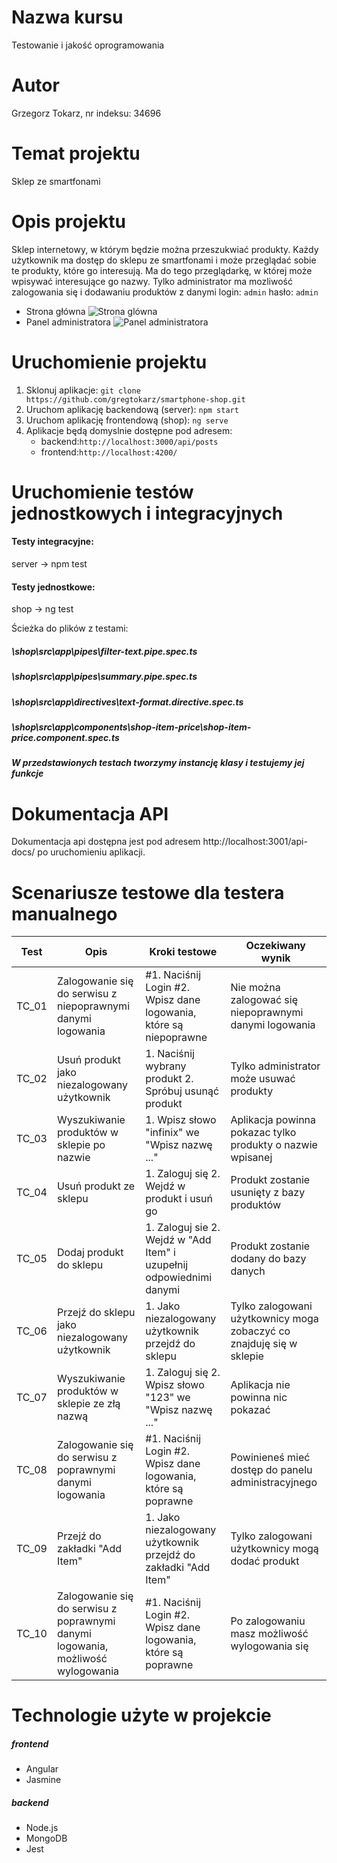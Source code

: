 # Nazwa kursu
Testowanie i jakość oprogramowania
# Autor
Grzegorz Tokarz, nr indeksu: 34696 
# Temat projektu
Sklep ze smartfonami
# Opis projektu
Sklep internetowy, w którym będzie można przeszukwiać produkty. Każdy użytkownik ma dostęp do sklepu ze smartfonami i może przeglądać sobie te produkty, które go interesują. Ma do tego przeglądarkę, w której może wpisywać interesujące go nazwy. Tylko administrator ma mozliwość zalogowania się i dodawaniu produktów z danymi login: `admin`  hasło: `admin`
* Strona główna
  ![Strona glówna](https://cdn.discordapp.com/attachments/778993722037764140/1195781112098734150/Zrzut_ekranu_2024-01-13_140654.png?ex=65b53cf1&is=65a2c7f1&hm=857b1c36136075d6642aa1892ca8359293ece2c2aea3f5f1515a835c728f878f&)
* Panel administratora
  ![Panel administratora](https://cdn.discordapp.com/attachments/778993722037764140/1195781713008279593/Zrzut_ekranu_2024-01-13_140902.png?ex=65b53d80&is=65a2c880&hm=337633d8d51b253a1f0ab1559ff8e5fd7561322f1100dc5ebbabb24a365fbe1b&)
# Uruchomienie projektu
1. Sklonuj aplikacje: `git clone https://github.com/gregtokarz/smartphone-shop.git`
2. Uruchom aplikację backendową (server): `npm start`   
3. Uruchom aplikację frontendową (shop): `ng serve`
4. Aplikacje będą domyslnie dostępne pod adresem:
    * backend:`http://localhost:3000/api/posts`
    * frontend:`http://localhost:4200/`
    
# Uruchomienie testów jednostkowych i integracyjnych
#### Testy integracyjne:
server -> npm test

#### Testy jednostkowe:
shop -> ng test

Ścieżka do plików z testami:
##### \shop\src\app\pipes\filter-text.pipe.spec.ts
##### \shop\src\app\pipes\summary.pipe.spec.ts
##### \shop\src\app\directives\text-format.directive.spec.ts
##### \shop\src\app\components\shop-item-price\shop-item-price.component.spec.ts

##### W przedstawionych testach tworzymy instancję klasy i testujemy jej funkcje
 
# Dokumentacja API
Dokumentacja api dostępna jest pod adresem http://localhost:3001/api-docs/ po uruchomieniu aplikacji.
# Scenariusze testowe dla testera manualnego
| Test | Opis | Kroki testowe | Oczekiwany wynik
|-----------|-----------|-----------|-----------|
| TC_01   | Zalogowanie się do serwisu z niepoprawnymi danymi logowania  | #1. Naciśnij Login #2. Wpisz dane logowania, które są niepoprawne| Nie można zalogować się niepoprawnymi danymi logowania |
| TC_02   | Usuń produkt jako niezalogowany użytkownik  | 1. Naciśnij wybrany produkt 2. Spróbuj usunąć produkt | Tylko administrator może usuwać produkty |
| TC_03   | Wyszukiwanie produktów w sklepie po nazwie  | 1. Wpisz słowo "infinix" we "Wpisz nazwę ..."| Aplikacja powinna pokazac tylko produkty o nazwie wpisanej |
| TC_04   | Usuń produkt ze sklepu | 1. Zaloguj się 2. Wejdź w produkt i usuń go | Produkt zostanie usunięty z bazy produktów |
| TC_05   | Dodaj produkt do sklepu  | 1. Zaloguj sie 2. Wejdź w "Add Item" i uzupełnij odpowiednimi danymi | Produkt zostanie dodany do bazy danych |
| TC_06   | Przejź do sklepu jako niezalogowany użytkownik | 1. Jako niezalogowany użytkownik przejdź do sklepu | Tylko zalogowani użytkownicy moga zobaczyć co znajduję się w sklepie|
| TC_07   | Wyszukiwanie produktów w sklepie ze złą nazwą  | 1. Zaloguj się 2. Wpisz słowo "123" we "Wpisz nazwę ..."| Aplikacja nie powinna nic pokazać|
| TC_08   | Zalogowanie się do serwisu z poprawnymi danymi logowania  | #1. Naciśnij Login #2. Wpisz dane logowania, które są poprawne| Powinieneś mieć dostęp do panelu administracyjnego|
| TC_09   | Przejź do zakładki "Add Item" | 1. Jako niezalogowany użytkownik przejdź do zakładki "Add Item" | Tylko zalogowani użytkownicy mogą dodać produkt|
| TC_10   | Zalogowanie się do serwisu z poprawnymi danymi logowania, możliwość wylogowania  | #1. Naciśnij Login #2. Wpisz dane logowania, które są poprawne| Po zalogowaniu masz możliwość wylogowania się |

# Technologie użyte w projekcie
##### frontend
- Angular
- Jasmine
##### backend
- Node.js
- MongoDB
- Jest

